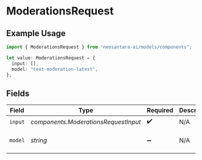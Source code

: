 # ModerationsRequest

## Example Usage

```typescript
import { ModerationsRequest } from "neosantara-ai/models/components";

let value: ModerationsRequest = {
  input: [],
  model: "text-moderation-latest",
};
```

## Fields

| Field                                | Type                                 | Required                             | Description                          | Example                              |
| ------------------------------------ | ------------------------------------ | ------------------------------------ | ------------------------------------ | ------------------------------------ |
| `input`                              | *components.ModerationsRequestInput* | :heavy_check_mark:                   | N/A                                  |                                      |
| `model`                              | *string*                             | :heavy_minus_sign:                   | N/A                                  | text-moderation-latest               |